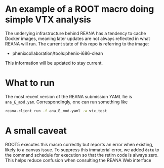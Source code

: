 # An example of a ROOT macro doing simple VTX analysis

The underying infrastructure behind REANA has a tendency to cache
Docker images, meaning later updates are not always reflected in what
REANA will run. The current state of this repo is referring to the
image:

* phenixcollaboration/tools:phenix-i686-clean

This information will be updated to stay current.

# What to run
The most recent version of the REANA submission YAML fie is ```ana_E_mod.yam```.
Correspondingly, one can run something like
```bash
reana-client run -f ana_E_mod.yaml -w vtx_test
```

# A small caveat

ROOT5 executes this macro correctly but reports an error when existing, likely
to a canvas issue. To suppress this immaterial error, we added ```date``` to
the command schedule for execution so that the retirn code is always zero. This
helps reduce confusion when consulting the REANA Web interface
